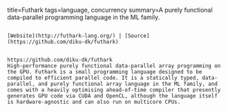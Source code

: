 title=Futhark
tags=language, concurrency
summary=A purely functional data-parallel programming language in the ML family.
~~~~~~

[Website](http://futhark-lang.org/) | [Source](https://github.com/diku-dk/futhark)


https://github.com/diku-dk/futhark
High-performance purely functional data-parallel array programming on the GPU. Futhark is a small programming language designed to be compiled to efficient parallel code. It is a statically typed, data-parallel, and purely functional array language in the ML family, and comes with a heavily optimising ahead-of-time compiler that presently generates GPU code via CUDA and OpenCL, although the language itself is hardware-agnostic and can also run on multicore CPUs.

